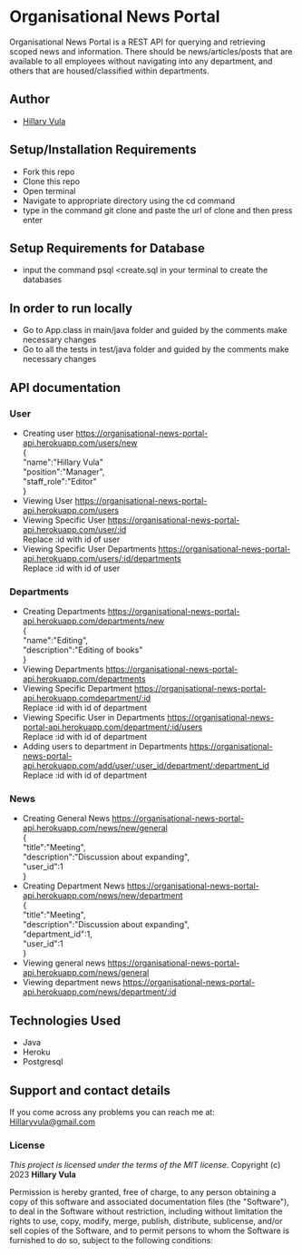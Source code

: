 # Organisational News Portal

Organisational News Portal is a REST API for querying and retrieving scoped news and information.
There should be news/articles/posts that are available to all employees without navigating 
into any department, and others that are housed/classified within departments.

## Author
- [Hillary Vula](https://github.com/HVula)

## Setup/Installation Requirements
* Fork this repo
* Clone this repo 
* Open terminal
* Navigate to appropriate directory using the cd command
* type in the command git clone and paste the url of clone and then press enter 
## Setup Requirements for Database
* input the command psql <create.sql in your terminal to create the databases

## In order to run locally
* Go to App.class in main/java folder and guided by the comments make necessary changes
* Go to all the tests in test/java folder and guided by the comments make necessary changes
## API documentation
### User
* Creating user  https://organisational-news-portal-api.herokuapp.com/users/new \
{ \
  "name":"Hillary Vula"\
  "position":"Manager",\
  "staff_role":"Editor"\
 }
 * Viewing User  https://organisational-news-portal-api.herokuapp.com/users 
 * Viewing Specific User https://organisational-news-portal-api.herokuapp.com/user/:id \
 Replace :id with id of user
 * Viewing Specific User Departments  https://organisational-news-portal-api.herokuapp.com/users/:id/departments \
 Replace :id with id of user
 
 ### Departments
 * Creating Departments  https://organisational-news-portal-api.herokuapp.com/departments/new \
{ \
  "name":"Editing",\
  "description":"Editing of books"\
 }
 * Viewing Departments  https://organisational-news-portal-api.herokuapp.com/departments 
 * Viewing Specific Department https://organisational-news-portal-api.herokuapp.comdepartment/:id \
 Replace :id with id of department
 * Viewing Specific User in Departments  https://organisational-news-portal-api.herokuapp.com/department/:id/users \
 Replace :id with id of department
 * Adding users to department in Departments  https://organisational-news-portal-api.herokuapp.com/add/user/:user_id/department/:department_id \
 Replace :id with id of department
 
 ### News
 * Creating General News https://organisational-news-portal-api.herokuapp.com/news/new/general \
{ \
  "title":"Meeting",\
  "description":"Discussion about expanding",\
  "user_id":1 \
 }
 * Creating Department News https://organisational-news-portal-api.herokuapp.com/news/new/department \
{ \
  "title":"Meeting",\
  "description":"Discussion about expanding",\
  "department_id":1, \
  "user_id":1 \
 }
 * Viewing general news  https://organisational-news-portal-api.herokuapp.com/news/general 
 * Viewing department news https://organisational-news-portal-api.herokuapp.com/news/department/:id 
 

## Technologies Used
* Java
* Heroku
* Postgresql
## Support and contact details
If you come across any problems you can reach me at: Hillaryvula@gmail.com

### License
*This project is licensed under the terms of the MIT license.*
Copyright (c) 2023 **Hillary Vula**

Permission is hereby granted, free of charge, to any person obtaining a copy
of this software and associated documentation files (the "Software"), to deal
in the Software without restriction, including without limitation the rights
to use, copy, modify, merge, publish, distribute, sublicense, and/or sell
copies of the Software, and to permit persons to whom the Software is
furnished to do so, subject to the following conditions:
